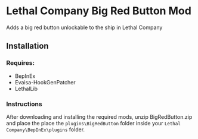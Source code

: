 # Lethal Company Big Red Button Mod

Adds a big red button unlockable to the ship in Lethal Company

## Installation

### Requires:

- BepInEx
- Evaisa-HookGenPatcher
- LethalLib


### Instructions

After downloading and installing the required mods,
unzip BigRedButton.zip and place the place the `plugins\BigRedButton` folder 
inside your `Lethal Company\BepInEx\plugins` folder.

